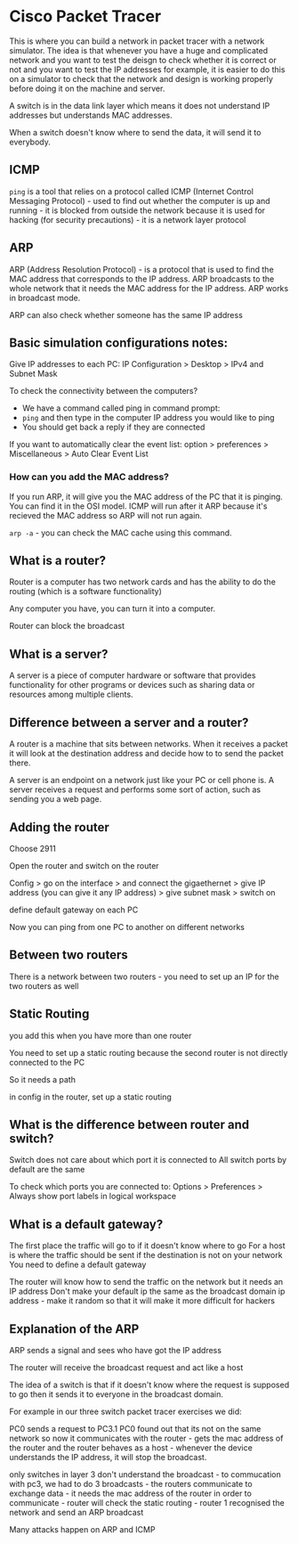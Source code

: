 # Cisco Packet Tracer 

This is where you can build a network in packet tracer with a network simulator. The idea is that whenever you have a huge and complicated network and you want to test the deisgn to check whether it is correct or not and you want to test the IP addresses for example, it is easier to do this on a simulator to check that the network and design is working properly before doing it on the machine and server. 

A switch is in the data link layer which means it does not understand IP addresses but understands MAC addresses.

When a switch doesn't know where to send the data, it will send it to everybody. 

## ICMP
`ping` is a tool that relies on a protocol called ICMP (Internet Control Messaging Protocol) - used to find out whether the computer is up and running - it is blocked from outside the network because it is used for hacking (for security precautions) - it is a network layer protocol

## ARP

ARP (Address Resolution Protocol) - is a protocol that is used to find the MAC address that corresponds to the IP address. ARP broadcasts to the whole network that it needs the MAC address for the IP address. ARP works in broadcast mode. 

ARP can also check whether someone has the same IP address

## Basic simulation configurations notes:

Give IP addresses to each PC:
IP Configuration > Desktop > IPv4 and Subnet Mask 

To check the connectivity between the computers?
- We have a command called ping in command prompt:
- `ping` and then type in the computer IP address you would like to ping
- You should get back a reply if they are connected

If you want to automatically clear the event list:
option > preferences > Miscellaneous > Auto Clear Event List 

### How can you add the MAC address?
If you run ARP, it will give you the MAC address of the PC that it is pinging. You can find it in the OSI model. ICMP will run after it ARP because it's recieved the MAC address so ARP will not run again. 

`arp -a` - you can check the MAC cache using this command.

## What is a router?
Router is a computer has two network cards and has the ability to do the routing (which is a software functionality)

Any computer you have, you can turn it into a computer. 

Router can block the broadcast 

## What is a server? 
A server is a piece of computer hardware or software that provides functionality for other programs or devices such as sharing data or resources among multiple clients. 

## Difference between a server and a router?
A router is a machine that sits between networks. When it receives a packet it will look at the destination address and decide how to to send the packet there.

A server is an endpoint on a network just like your PC or cell phone is. A server receives a request and performs some sort of action, such as sending you a web page.

## Adding the router 
Choose 2911 

Open the router and switch on the router

Config > go on the interface >  and connect the gigaethernet > give IP address (you can give it any IP address) > give subnet mask > switch on 

define default gateway on each PC 

Now you can ping from one PC to another on different networks 

## Between two routers
There is a network between two routers - you need to set up an IP for the two routers as well 

## Static Routing 

you add this when you have more than one router 

You need to set up a static routing because the second router is not directly connected to the PC 

So it needs a path 

in config in the router, set up a static routing 


## What is the difference between router and switch?
Switch does not care about which port it is connected to 
All switch ports by default are the same 

To check which ports you are connected to:
Options > Preferences > Always show port labels in logical workspace 


## What is a default gateway?
The first place the traffic will go to if it doesn't know where to go
For a host is where the traffic should be sent if the destination is not on your network
You need to define a default gateway 

The router will know how to send the traffic on the network but it needs an IP address
Don't make your default ip the same as the broadcast domain ip address - make it random so that it will make it more difficult for hackers

## Explanation of the ARP

ARP sends a signal and sees who have got the IP address 

The router will receive the broadcast request and act like a host

The idea of a switch is that if it doesn't know where the request is supposed to go then it sends it to everyone in the broadcast domain. 

For example in our three switch packet tracer exercises we did:

PC0 sends a request to PC3.1
PC0 found out that its not on the same network so now it communicates with the router - gets the mac address of the router and the router behaves as a host - whenever the device understands the IP address, it will stop the broadcast. 

only switches in layer 3 don't understand the broadcast - to commucation with pc3, we had to do 3 broadcasts - the routers communicate to exchange data - it needs the mac address of the router in order to communicate - router will check the static routing - router 1 recognised the network and send an ARP broadcast 

Many attacks happen on ARP and ICMP



